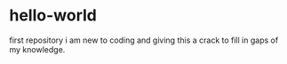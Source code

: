 # hello-world
first repository
i am new to coding and giving this a crack to fill in gaps of my knowledge.
